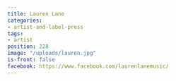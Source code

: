 ```yaml
---
title: Lauren Lane
categories:
- artist-and-label-press
tags:
- artist
position: 228
image: "/uploads/lauren.jpg"
is-front: false
facebook: https://www.facebook.com/laurenlanemusic/
---
```


